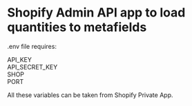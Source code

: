 # Shopify Admin API app to load quantities to metafields
.env file requires:

API_KEY  
API_SECRET_KEY  
SHOP  
PORT  

All these variables can be taken from Shopify Private App.
